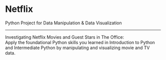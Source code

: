 # Netflix
Python Project for Data Manipulation &amp; Data Visualization <hr>
Investigating Netflix Movies and Guest Stars in The Office: <br>
Apply the foundational Python skills you learned in Introduction to Python and Intermediate Python by manipulating and visualizing movie and TV data.
